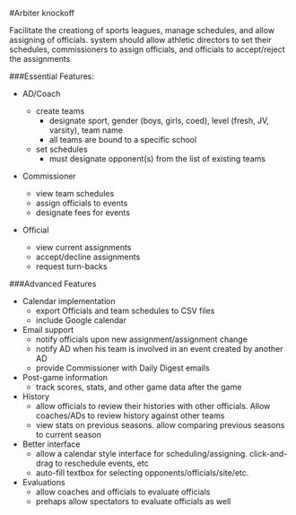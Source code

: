 #Arbiter knockoff

Facilitate the creationg of sports leagues, manage schedules, and allow assigning of officials.  system should allow athletic directors to set their schedules, commissioners to assign officials, and officials to accept/reject the assignments

###Essential Features:
* AD/Coach
	* create teams
		* designate sport, gender (boys, girls, coed), level (fresh, JV, varsity), team name
		* all teams are bound to a specific school
	* set schedules
		* must designate opponent(s) from the list of existing teams

* Commissioner
	* view team schedules
	* assign officials to events
	* designate fees for events

* Official
	* view current assignments
	* accept/decline assignments
	* request turn-backs

###Advanced Features
* Calendar implementation
	* export Officials and team schedules to CSV files
	* include Google calendar
* Email support
	* notify officials upon new assignment/assignment change
	* notify AD when his team is involved in an event created by another AD
	* provide Commissioner with Daily Digest emails
* Post-game information
	* track scores, stats, and other game data after the game
* History
	* allow officials to review their histories with other officials.  Allow coaches/ADs to review history against other teams
	* view stats on previous seasons.  allow comparing previous seasons to current season
* Better interface
	* allow a calendar style interface for scheduling/assigning.  click-and-drag to reschedule events, etc
	* auto-fill textbox for selecting opponents/officials/site/etc.
* Evaluations
	* allow coaches and officials to evaluate officials
	* prehaps allow spectators to evaluate officials as well
